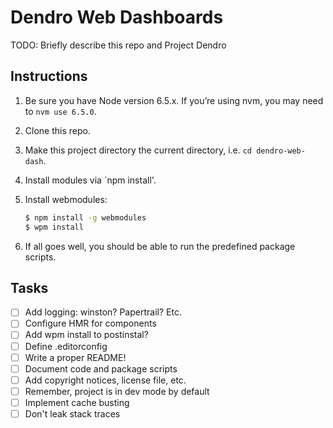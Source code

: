# Dendro Web Dashboards

TODO: Briefly describe this repo and Project Dendro


## Instructions

1. Be sure you have Node version 6.5.x. If you’re using nvm, you may need to `nvm use 6.5.0`.

2. Clone this repo.

3. Make this project directory the current directory, i.e. `cd dendro-web-dash`.

4. Install modules via `npm install'.

5. Install webmodules:

	```bash
	$ npm install -g webmodules
	$ wpm install
	```

6. If all goes well, you should be able to run the predefined package scripts.


## Tasks

- [ ] Add logging: winston? Papertrail? Etc.
- [ ] Configure HMR for components
- [ ] Add wpm install to postinstal?
- [ ] Define .editorconfig
- [ ] Write a proper README!
- [ ] Document code and package scripts
- [ ] Add copyright notices, license file, etc.
- [ ] Remember, project is in dev mode by default
- [ ] Implement cache busting
- [ ] Don't leak stack traces
